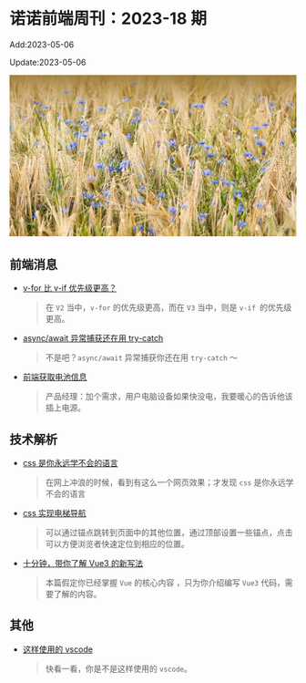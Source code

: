 <!--
 * @Description: weekly-18
 * @Author: zoeblow
 * @Email: zoeblow@gmail.com
 * @Date: 2023-01-01 18:20:35
 * @LastEditors: zoeblow
 * @LastEditTime: 2023-05-06 17:19:58
 * @FilePath: \nuofe-weekly1\2023\weekly-18.md
 -->

# 诺诺前端周刊：2023-18 期

Add:2023-05-06

Update:2023-05-06

![202318](../images/2023/202318.jpg)

## 前端消息

- [v-for 比 v-if 优先级更高？](https://juejin.cn/post/7217810344696594488)

  > 在 `V2` 当中，`v-for` 的优先级更高，而在 `V3` 当中，则是 `v-if `的优先级更高。

- [async/await 异常捕获还在用 try-catch](https://juejin.cn/post/7224391827654180922)

  > 不是吧？`async/await` 异常捕获你还在用 `try-catch` ～

- [前端获取电池信息](https://juejin.cn/post/7222996459833622565)

  > 产品经理：加个需求，用户电脑设备如果快没电，我要暖心的告诉他该插上电源。

## 技术解析

- [css 是你永远学不会的语言](https://juejin.cn/post/7216163778059550757)

  > 在网上冲浪的时候，看到有这么一个网页效果；才发现 `css` 是你永远学不会的语言

- [css 实现电梯导航](https://juejin.cn/post/7223402434960703549)

  > 可以通过锚点跳转到页面中的其他位置，通过顶部设置一些锚点，点击可以方便浏览者快速定位到相应的位置。

- [十分钟，带你了解 Vue3 的新写法](https://juejin.cn/post/7225267685763907621)

  > 本篇假定你已经掌握 `Vue` 的核心内容 ，只为你介绍编写 `Vue3` 代码，需要了解的内容。

## 其他

- [这样使用的 vscode](https://juejin.cn/post/7226248402799345719)

  > 快看一看，你是不是这样使用的 `vscode`。
